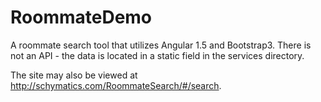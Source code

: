 # RoommateDemo
A roommate search tool that utilizes Angular 1.5 and Bootstrap3. 
There is not an API - the data is located in a static field in the services directory.

The site may also be viewed at http://schymatics.com/RoommateSearch/#/search.
